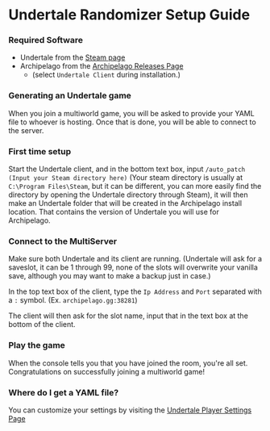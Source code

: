 # Undertale Randomizer Setup Guide

### Required Software

- Undertale from the [Steam page](https://store.steampowered.com/app/391540)
- Archipelago from the [Archipelago Releases Page](https://github.com/ArchipelagoMW/Archipelago/releases)
    - (select `Undertale Client` during installation.)

### Generating an Undertale game

When you join a multiworld game, you will be asked to provide your YAML file to whoever is hosting. 
Once that is done, you will be able to connect to the server.

### First time setup

Start the Undertale client, and in the bottom text box, input `/auto_patch (Input your Steam directory here)` (Your
steam directory is usually at `C:\Program Files\Steam`, but it can be different, you can more easily find the directory
by opening the Undertale directory through Steam), it will then make an Undertale folder that will be created in the
Archipelago install location. That contains the version of Undertale you will use for Archipelago.

### Connect to the MultiServer

Make sure both Undertale and its client are running. (Undertale will ask for a saveslot, it can be 1 through 99, none of the slots will
overwrite your vanilla save, although you may want to make a backup just in case.)

In the top text box of the client, type the 
`Ip Address` and `Port` separated with a `:` symbol. (Ex. `archipelago.gg:38281`)

The client will then ask for the slot name, input that in the text box at the bottom of the client.

### Play the game

When the console tells you that you have joined the room, you're all set. Congratulations on successfully joining a
multiworld game!

### Where do I get a YAML file?

You can customize your settings by visiting the [Undertale Player Settings Page](/games/Undertale/player-settings)
